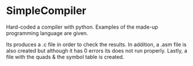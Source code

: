 # SimpleCompiler
Hard-coded a compiler with python. Examples of the made-up programming language are given.

Its produces a .c file in order to check the results. In addition, a .asm file is also created but although it has 0 errors its does not run properly.
Lastly, a file with the quads & the symbol table is created.
